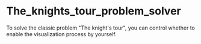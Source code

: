 # The_knights_tour_problem_solver
To solve the classic problem "The knight's tour", you can control whether to enable the visualization process by yourself.

